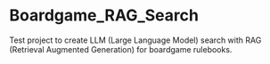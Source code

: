 # Boardgame_RAG_Search
Test project to create LLM (Large Language Model) search with RAG (Retrieval Augmented Generation) for boardgame rulebooks.
